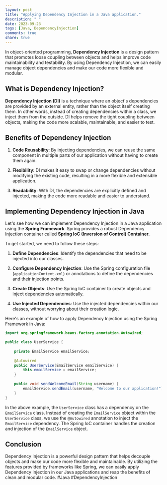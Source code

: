 ```yaml
---
layout: post
title: "Applying Dependency Injection in a Java application."
description: " "
date: 2023-09-23
tags: [Java, DependencyInjection]
comments: true
share: true
---
```


In object-oriented programming, **Dependency Injection** is a design pattern that promotes loose coupling between objects and helps improve code maintainability and testability. By using Dependency Injection, we can easily manage object dependencies and make our code more flexible and modular.

## What is Dependency Injection?

**Dependency Injection (DI)** is a technique where an object's dependencies are provided by an external entity, rather than the object itself creating them. In other words, instead of creating dependencies within a class, we inject them from the outside. DI helps remove the tight coupling between objects, making the code more scalable, maintainable, and easier to test.

## Benefits of Dependency Injection

1. **Code Reusability**: By injecting dependencies, we can reuse the same component in multiple parts of our application without having to create them again.

2. **Flexibility**: DI makes it easy to swap or change dependencies without modifying the existing code, resulting in a more flexible and extensible application.

3. **Readability**: With DI, the dependencies are explicitly defined and injected, making the code more readable and easier to understand.

## Implementing Dependency Injection in Java

Let's see how we can implement Dependency Injection in a Java application using the **Spring Framework**. Spring provides a robust Dependency Injection container called **Spring IoC (Inversion of Control) Container**.

To get started, we need to follow these steps:

1. **Define Dependencies**: Identify the dependencies that need to be injected into our classes.

2. **Configure Dependency Injection**: Use the Spring configuration file (`applicationContext.xml`) or annotations to define the dependencies and their injection points.

3. **Create Objects**: Use the Spring IoC container to create objects and inject dependencies automatically.

4. **Use Injected Dependencies**: Use the injected dependencies within our classes, without worrying about their creation logic.

Here's an example of how to apply Dependency Injection using the Spring Framework in Java:

```java
import org.springframework.beans.factory.annotation.Autowired;

public class UserService {
    
    private EmailService emailService;
    
    @Autowired
    public UserService(EmailService emailService) {
        this.emailService = emailService;
    }
    
    public void sendWelcomeEmail(String username) {
        emailService.sendEmail(username, "Welcome to our application!");
    }
}
```

In the above example, the `UserService` class has a dependency on the `EmailService` class. Instead of creating the `EmailService` object within the `UserService` class, we use the `@Autowired` annotation to inject the `EmailService` dependency. The Spring IoC container handles the creation and injection of the `EmailService` object.

## Conclusion

Dependency Injection is a powerful design pattern that helps decouple objects and make our code more flexible and maintainable. By utilizing the features provided by frameworks like Spring, we can easily apply Dependency Injection in our Java applications and reap the benefits of clean and modular code. #Java #DependencyInjection
